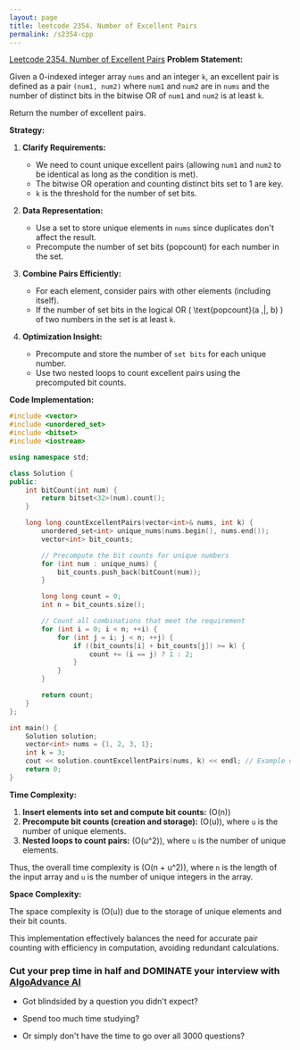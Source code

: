 ```yaml
---
layout: page
title: leetcode 2354. Number of Excellent Pairs
permalink: /s2354-cpp
---
```

[Leetcode 2354. Number of Excellent Pairs](https://algoadvance.github.io/algoadvance/l2354)
**Problem Statement:**

Given a 0-indexed integer array `nums` and an integer `k`, an excellent pair is defined as a pair `(num1, num2)` where `num1` and `num2` are in `nums` and the number of distinct bits in the bitwise OR of `num1` and `num2` is at least `k`.

Return the number of excellent pairs.

**Strategy:**

1. **Clarify Requirements:**
   - We need to count unique excellent pairs (allowing `num1` and `num2` to be identical as long as the condition is met).
   - The bitwise OR operation and counting distinct bits set to 1 are key.
   - `k` is the threshold for the number of set bits.

2. **Data Representation:**
   - Use a set to store unique elements in `nums` since duplicates don't affect the result.
   - Precompute the number of set bits (popcount) for each number in the set.

3. **Combine Pairs Efficiently:**
   - For each element, consider pairs with other elements (including itself).
   - If the number of set bits in the logical OR \( \text{popcount}(a \,|\, b) \) of two numbers in the set is at least `k`.

4. **Optimization Insight:**
   - Precompute and store the number of `set bits` for each unique number.
   - Use two nested loops to count excellent pairs using the precomputed bit counts.

**Code Implementation:**

```cpp
#include <vector>
#include <unordered_set>
#include <bitset>
#include <iostream>

using namespace std;

class Solution {
public:
    int bitCount(int num) {
        return bitset<32>(num).count();
    }

    long long countExcellentPairs(vector<int>& nums, int k) {
        unordered_set<int> unique_nums(nums.begin(), nums.end());
        vector<int> bit_counts;

        // Precompute the bit counts for unique numbers
        for (int num : unique_nums) {
            bit_counts.push_back(bitCount(num));
        }

        long long count = 0;
        int n = bit_counts.size();

        // Count all combinations that meet the requirement
        for (int i = 0; i < n; ++i) {
            for (int j = i; j < n; ++j) {
                if ((bit_counts[i] + bit_counts[j]) >= k) {
                    count += (i == j) ? 1 : 2;
                }
            }
        }

        return count;
    }
};

int main() {
    Solution solution;
    vector<int> nums = {1, 2, 3, 1};
    int k = 3;
    cout << solution.countExcellentPairs(nums, k) << endl; // Example output
    return 0;
}
```

**Time Complexity:**

1. **Insert elements into set and compute bit counts:** \(O(n)\)
2. **Precompute bit counts (creation and storage):** \(O(u)\), where `u` is the number of unique elements.
3. **Nested loops to count pairs:** \(O(u^2)\), where `u` is the number of unique elements.

Thus, the overall time complexity is \(O(n + u^2)\), where `n` is the length of the input array and `u` is the number of unique integers in the array.

**Space Complexity:**

The space complexity is \(O(u)\) due to the storage of unique elements and their bit counts. 

This implementation effectively balances the need for accurate pair counting with efficiency in computation, avoiding redundant calculations.


### Cut your prep time in half and DOMINATE your interview with [AlgoAdvance AI](https://algoAdvance.com)

- Got blindsided by a question you didn't expect?

- Spend too much time studying?

- Or simply don't have the time to go over all 3000 questions?

